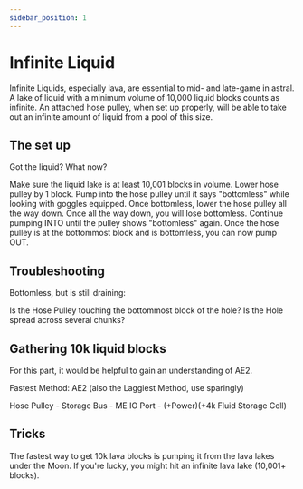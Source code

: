 ```yaml
---
sidebar_position: 1
---
```


# Infinite Liquid

Infinite Liquids, especially lava, are essential to mid- and late-game in astral. A lake of liquid with a minimum volume of 10,000 liquid blocks counts as infinite. An attached hose pulley, when set up properly, will be able to take out an infinite amount of liquid from a pool of this size.

## The set up
Got the liquid? What now?

Make sure the liquid lake is at least 10,001 blocks in volume.
Lower hose pulley by 1 block.
Pump into the hose pulley until it says "bottomless" while looking with goggles equipped.
Once bottomless, lower the hose pulley all the way down.
Once all the way down, you will lose bottomless.
Continue pumping INTO until the pulley shows "bottomless" again.
Once the hose pulley is at the bottommost block and is bottomless, you can now pump OUT.

## Troubleshooting
Bottomless, but is still draining:

Is the Hose Pulley touching the bottommost block of the hole?
Is the Hole spread across several chunks?
## Gathering 10k liquid blocks
For this part, it would be helpful to gain an understanding of AE2.

Fastest Method: AE2 (also the Laggiest Method, use sparingly)

Hose Pulley - Storage Bus - ME IO Port - (+Power)(+4k Fluid Storage Cell)

## Tricks
The fastest way to get 10k lava blocks is pumping it from the lava lakes under the Moon. If you're lucky, you might hit an infinite lava lake (10,001+ blocks).